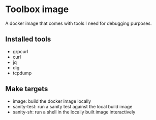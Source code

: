 # Toolbox image

A docker image that comes with tools I need for debugging purposes.

## Installed tools

- grpcurl
- curl
- jq
- dig
- tcpdump

## Make targets

- image: build the docker image locally
- sanity-test: run a sanity test against the local build image
- sanity-sh: run a shell in the locally built image interactively
